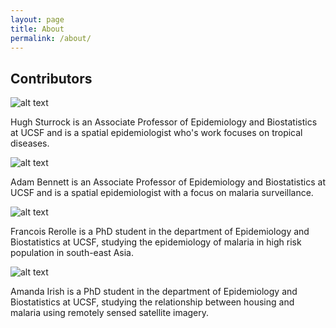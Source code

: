 ```yaml
---
layout: page
title: About
permalink: /about/
---
```


## Contributors

![alt text](/assests/img/about/hugh.png "Hugh Sturrock")

Hugh Sturrock is an Associate Professor of Epidemiology and Biostatistics at UCSF and is a spatial epidemiologist who's work focuses on tropical diseases.

![alt text](/assests/img/about/adam.jpg "Adam Bennett")

Adam Bennett is an Associate Professor of Epidemiology and Biostatistics at UCSF and is a spatial epidemiologist with a focus on malaria surveillance.

![alt text](/assests/img/about/francois.jpg "Francois Rerolle")

Francois Rerolle is a PhD student in the department of Epidemiology and Biostatistics at UCSF, studying the epidemiology of malaria in high risk population in south-east Asia.

![alt text](/assests/img/about/amanda.jpg "Amanda Irish")

Amanda Irish is a PhD student in the department of Epidemiology and Biostatistics at UCSF, studying the relationship between housing and malaria using remotely sensed satellite imagery. 